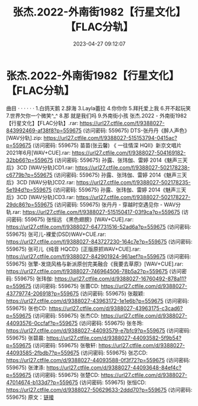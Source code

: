 ﻿---
title: 张杰.2022-外南街1982【行星文化】【FLAC分轨】
date: 2023-04-27 09:12:07
categories: WAV车载音乐、镜像
tags: 华语中文
---
# 张杰.2022-外南街1982【行星文化】【FLAC分轨】

曲目 · · · · · ·
1.白鸽天鹅
2.辞海
3.Layla蕾拉
4.你你你
5.拜托爱上我
6.开不起玩笑
7.世界欠你一个微笑^_^
8.那 就是我们吗
9.外南街小孩
张杰.2022 - 外南街1982【行星文化】【FLAC分轨】.rar: https://url27.ctfile.com/f/9388027-843992469-af38f8?p=559675
(访问密码: 559675)
DTS-张丹丹《醉人声色》[WAV分轨].zip: https://url27.ctfile.com/f/9388027-515153794-0415ac?p=559675
(访问密码: 559675)
苗苗(张云馨) 《 一往情深 HQII》新京文唱片2021年6月[WAV+CUE].rar: https://url27.ctfile.com/f/9388027-504169182-32bb66?p=559675
(访问密码: 559675)
孙露、张玮伽、雷婷 2014《魅声三天后》3CD [WAV分轨]CD1.rar: https://url27.ctfile.com/f/9388027-502178238-c6779b?p=559675
(访问密码: 559675)
孙露、张玮伽、雷婷 2014《魅声三天后》3CD [WAV分轨]CD2.rar: https://url27.ctfile.com/f/9388027-502178235-5e194d?p=559675
(访问密码: 559675)
孙露、张玮伽、雷婷 2014《魅声三天后》3CD [WAV分轨]CD3.rar: https://url27.ctfile.com/f/9388027-502178227-29dc86?p=559675
(访问密码: 559675)
张丹丹 - 穿越时空遇见你 - WAV分轨.rar: https://url27.ctfile.com/f/9388027-515150417-03f9ca?p=559675
(访问密码: 559675)
张恒远 《黑色翅膀》[WAV+CUE].rar: https://url27.ctfile.com/f/9388027-647731516-52ad6a?p=559675
(访问密码: 559675)
张可儿-裸爱(DSD)WAV+CUE.rar: https://url27.ctfile.com/f/9388027-843727230-164c7e?p=559675
(访问密码: 559675)
张可儿《纯音 HQCD》[正版原抓WAV+CUE].rar: https://url27.ctfile.com/f/9388027-842901924-961aef?p=559675
(访问密码: 559675)
张擎-发烧风格与新派原创完美融合《我要去草原》[WAV+CUE].rar: https://url27.ctfile.com/f/9388027-746964506-78b5a2?p=559675
(访问密码: 559675)
张玮伽: https://url27.ctfile.com/d/9388027-16760492-878a11?p=559675
(访问密码: 559675)
张蔷CD: https://url27.ctfile.com/d/9388027-43779774-206918?p=559675
(访问密码: 559675)
张靓颖: https://url27.ctfile.com/d/9388027-43963172-1e1e6b?p=559675
(访问密码: 559675)
张也CD: https://url27.ctfile.com/d/9388027-43963175-c3cad6?p=559675
(访问密码: 559675)
张杰CD: https://url27.ctfile.com/d/9388027-44093576-0ccfaf?p=559675
(访问密码: 559675)
张冬玲: https://url27.ctfile.com/d/9388027-44093579-e7bfc9?p=559675
(访问密码: 559675)
张碧晨: https://url27.ctfile.com/d/9388027-44093582-5f9b54?p=559675
(访问密码: 559675)
张敬轩: https://url27.ctfile.com/d/9388027-44093585-2fbdb7?p=559675
(访问密码: 559675)
张芯CD: https://url27.ctfile.com/d/9388027-44093588-0f3f72?p=559675
(访问密码: 559675)
张津涤: https://url27.ctfile.com/d/9388027-44093648-84ef4c?p=559675
(访问密码: 559675)
张楚CD: https://url27.ctfile.com/d/9388027-47014674-b133d7?p=559675
(访问密码: 559675)
张恒CD: https://url27.ctfile.com/d/9388027-50629633-2ddd70?p=559675
(访问密码: 559675)
原文：[链接](https://blog.sina.com.cn/s/blog_1647c7e76010311mg.html)